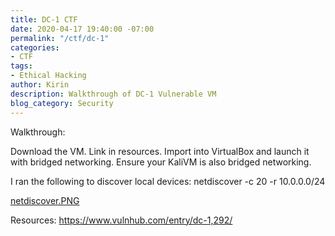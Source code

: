 ```yaml
---
title: DC-1 CTF
date: 2020-04-17 19:40:00 -07:00
permalink: "/ctf/dc-1"
categories:
- CTF
tags:
- Ethical Hacking
author: Kirin
description: Walkthrough of DC-1 Vulnerable VM
blog_category: Security
---
```



Walkthrough:

Download the VM. Link in resources. Import into VirtualBox and launch it with bridged networking. Ensure your KaliVM is also bridged networking.

I ran the following to discover local devices:
    netdiscover -c 20 -r 10.0.0.0/24

[netdiscover.PNG](/uploads/netdiscover.PNG)



Resources:
https://www.vulnhub.com/entry/dc-1,292/